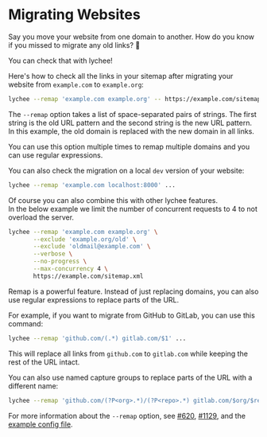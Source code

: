 # Migrating Websites

Say you move your website from one domain to another.
How do you know if you missed to migrate any old links? 🤔

You can check that with lychee!

Here's how to check all the links in your sitemap after
migrating your website from `example.com` to `example.org`:

```bash
lychee --remap 'example.com example.org' -- https://example.com/sitemap.xml 
```

The `--remap` option takes a list of space-separated pairs of strings.
The first string is the old URL pattern and the second string is the new URL pattern.
In this example, the old domain is replaced with the new domain in all links.

You can use this option multiple times to remap multiple domains and you can use
regular expressions.

You can also check the migration on a local `dev` version of your website:

```bash
lychee --remap 'example.com localhost:8000' ...
```

Of course you can also combine this with other lychee features.  
In the below example we limit the number of concurrent requests to 4 to not
overload the server.

```bash
lychee --remap 'example.com example.org' \
       --exclude 'example.org/old' \
       --exclude 'oldmail@example.com' \
       --verbose \
       --no-progress \
       --max-concurrency 4 \
       https://example.com/sitemap.xml 
```

Remap is a powerful feature.
Instead of just replacing domains, you can also use regular expressions to
replace parts of the URL.

For example, if you want to migrate from GitHub to GitLab, you can use this
command:

```bash
lychee --remap 'github.com/(.*) gitlab.com/$1' ...
```

This will replace all links from `github.com` to `gitlab.com` while keeping the
rest of the URL intact.

You can also use named capture groups to replace parts of the URL with a
different name:

```bash
lychee --remap 'github.com/(?P<org>.*)/(?P<repo>.*) gitlab.com/$org/$repo' ...
```

For more information about the `--remap` option, see [#620](https://github.com/lycheeverse/lychee/pull/620), [#1129](https://github.com/lycheeverse/lychee/issues/1129), and the [example config file](https://github.com/lycheeverse/lychee/blob/4d31fb777dc6ddb0f870336c0875c218c5014624/lychee.example.toml).


